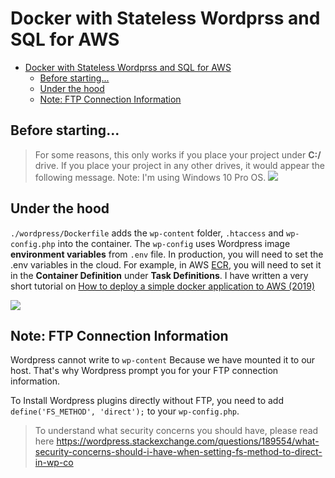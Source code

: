 # Docker with Stateless Wordprss and SQL for AWS 

- [Docker with Stateless Wordprss and SQL for AWS](#Docker-with-Stateless-Wordprss-and-SQL-for-AWS)
  - [Before starting...](#Before-starting)
  - [Under the hood](#Under-the-hood)
  - [Note: FTP Connection Information](#Note-FTP-Connection-Information)

## Before starting...

> For some reasons, this only works if you place your project under **C:/** drive. If you place your project in any other drives, it would appear the following message. Note: I'm using Windows 10 Pro OS. 
![](https://i.gyazo.com/e0dfd5c1f19874f0a60623c18274248f.png)

## Under the hood

`./wordpress/Dockerfile` adds the `wp-content` folder, `.htaccess` and `wp-config.php` into the container. The `wp-config` uses Wordpress image **environment variables** from `.env` file. In production, you will need to set the .env variables in the cloud. For example, in AWS [ECR][ecr], you will need to set it in the **Container Definition** under **Task Definitions**. I have written a very short tutorial on [How to deploy a simple docker application to AWS (2019)][1]

![](https://gyazo.com/7532476a978aa40be7adab046f72a4b6.png)

## Note: FTP Connection Information

Wordpress cannot write to `wp-content` Because we have mounted it to our host. That's why Wordpress prompt you for your FTP connection information.

To Install Wordpress plugins directly without FTP, you need to add `define('FS_METHOD', 'direct');` to your `wp-config.php`. 

> To understand what security concerns you should have, please read here
> https://wordpress.stackexchange.com/questions/189554/what-security-concerns-should-i-have-when-setting-fs-method-to-direct-in-wp-co

[1]:http://ansoncheung.me/web-development/devops/2019/07/05/how-to-deploy-a-simple-docker-application-on-aws.html

[ecr]:https://aws.amazon.com/ecr/
